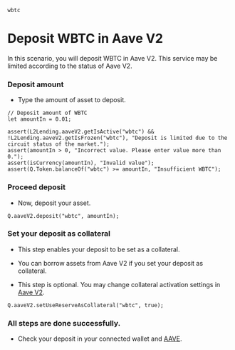 ```meta-Currency
wbtc
```

# Deposit WBTC in Aave V2

In this scenario, you will deposit WBTC in Aave V2. This service may be limited according to the status of Aave V2.

### Deposit amount

- Type the amount of asset to deposit.

```input WBTC
// Deposit amount of WBTC
let amountIn = 0.01;
```

```input-Verify
assert(L2Lending.aaveV2.getIsActive("wbtc") && !L2Lending.aaveV2.getIsFrozen("wbtc"), "Deposit is limited due to the circuit status of the market.");
assert(amountIn > 0, "Incorrect value. Please enter value more than 0.");
assert(isCurrency(amountIn), "Invalid value");
assert(Q.Token.balanceOf("wbtc") >= amountIn, "Insufficient WBTC");
```

### Proceed deposit

- Now, deposit your asset.

```taster
Q.aaveV2.deposit("wbtc", amountIn);
```

### Set your deposit as collateral

- This step enables your deposit to be set as a collateral.

- You can borrow assets from Aave V2 if you set your deposit as collateral.
- This step is optional. You may change collateral activation settings in [Aave V2](https://app.aave.com/#/dashboard).

```taster
Q.aaveV2.setUseReserveAsCollateral("wbtc", true);
```

### All steps are done successfully.

- Check your deposit in your connected wallet and [AAVE](https://app.aave.com/#/dashboard).

